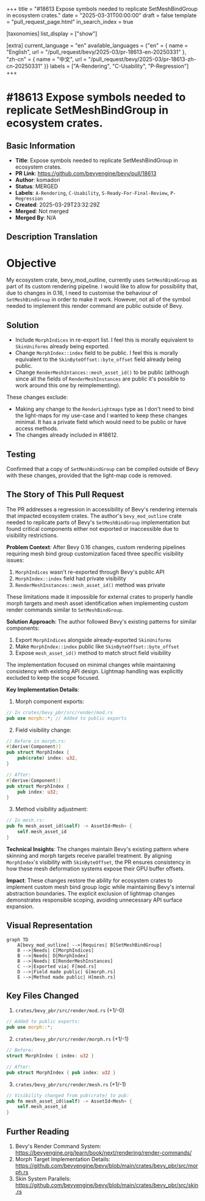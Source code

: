 +++
title = "#18613 Expose symbols needed to replicate SetMeshBindGroup in ecosystem crates."
date = "2025-03-31T00:00:00"
draft = false
template = "pull_request_page.html"
in_search_index = true

[taxonomies]
list_display = ["show"]

[extra]
current_language = "en"
available_languages = {"en" = { name = "English", url = "/pull_request/bevy/2025-03/pr-18613-en-20250331" }, "zh-cn" = { name = "中文", url = "/pull_request/bevy/2025-03/pr-18613-zh-cn-20250331" }}
labels = ["A-Rendering", "C-Usability", "P-Regression"]
+++

# #18613 Expose symbols needed to replicate SetMeshBindGroup in ecosystem crates.

## Basic Information
- **Title**: Expose symbols needed to replicate SetMeshBindGroup in ecosystem crates.
- **PR Link**: https://github.com/bevyengine/bevy/pull/18613
- **Author**: komadori
- **Status**: MERGED
- **Labels**: `A-Rendering`, `C-Usability`, `S-Ready-For-Final-Review`, `P-Regression`
- **Created**: 2025-03-29T23:32:29Z
- **Merged**: Not merged
- **Merged By**: N/A

## Description Translation
# Objective

My ecosystem crate, bevy_mod_outline, currently uses `SetMeshBindGroup` as part of its custom rendering pipeline. I would like to allow for possibility that, due to changes in 0.16, I need to customise the behaviour of `SetMeshBindGroup` in order to make it work. However, not all of the symbol needed to implement this render command are public outside of Bevy.

## Solution

- Include `MorphIndices` in re-export list. I feel this is morally equivalent to `SkinUniforms` already being exported.
- Change `MorphIndex::index` field to be public. I feel this is morally equivalent to the `SkinByteOffset::byte_offset` field already being public.
- Change `RenderMeshIntances::mesh_asset_id()` to be public (although since all the fields of `RenderMeshInstances` are public it's possible to work around this one by reimplementing).

These changes exclude:
- Making any change to the `RenderLightmaps` type as I don't need to bind the light-maps for my use-case and I wanted to keep these changes minimal. It has a private field which would need to be public or have access methods.
- The changes already included in #18612.

## Testing

Confirmed that a copy of `SetMeshBindGroup` can be compiled outside of Bevy with these changes, provided that the light-map code is removed.

## The Story of This Pull Request

The PR addresses a regression in accessibility of Bevy's rendering internals that impacted ecosystem crates. The author's `bevy_mod_outline` crate needed to replicate parts of Bevy's `SetMeshBindGroup` implementation but found critical components either not exported or inaccessible due to visibility restrictions.

**Problem Context**: After Bevy 0.16 changes, custom rendering pipelines requiring mesh bind group customization faced three specific visibility issues:
1. `MorphIndices` wasn't re-exported through Bevy's public API
2. `MorphIndex::index` field had private visibility
3. `RenderMeshInstances::mesh_asset_id()` method was private

These limitations made it impossible for external crates to properly handle morph targets and mesh asset identification when implementing custom render commands similar to `SetMeshBindGroup`.

**Solution Approach**: The author followed Bevy's existing patterns for similar components:
1. Export `MorphIndices` alongside already-exported `SkinUniforms`
2. Make `MorphIndex::index` public like `SkinByteOffset::byte_offset`
3. Expose `mesh_asset_id()` method to match struct field visibility

The implementation focused on minimal changes while maintaining consistency with existing API design. Lightmap handling was explicitly excluded to keep the scope focused.

**Key Implementation Details**:

1. Morph component exports:
```rust
// In crates/bevy_pbr/src/render/mod.rs
pub use morph::*; // Added to public exports
```

2. Field visibility change:
```rust
// Before in morph.rs:
#[derive(Component)]
pub struct MorphIndex {
    pub(crate) index: u32,
}

// After:
#[derive(Component)]
pub struct MorphIndex {
    pub index: u32;
}
```

3. Method visibility adjustment:
```rust
// In mesh.rs:
pub fn mesh_asset_id(&self) -> AssetId<Mesh> {
    self.mesh_asset_id
}
```

**Technical Insights**: The changes maintain Bevy's existing pattern where skinning and morph targets receive parallel treatment. By aligning `MorphIndex`'s visibility with `SkinByteOffset`, the PR ensures consistency in how these mesh deformation systems expose their GPU buffer offsets.

**Impact**: These changes restore the ability for ecosystem crates to implement custom mesh bind group logic while maintaining Bevy's internal abstraction boundaries. The explicit exclusion of lightmap changes demonstrates responsible scoping, avoiding unnecessary API surface expansion.

## Visual Representation

```mermaid
graph TD
    A[bevy_mod_outline] -->|Requires| B[SetMeshBindGroup]
    B -->|Needs| C[MorphIndices]
    B -->|Needs| D[MorphIndex]
    B -->|Needs| E[RenderMeshInstances]
    C -->|Exported via| F[mod.rs]
    D -->|Field made public| G[morph.rs]
    E -->|Method made public| H[mesh.rs]
```

## Key Files Changed

1. `crates/bevy_pbr/src/render/mod.rs` (+1/-0)
```rust
// Added to public exports:
pub use morph::*;
```

2. `crates/bevy_pbr/src/render/morph.rs` (+1/-1)
```rust
// Before:
struct MorphIndex { index: u32 }

// After:
pub struct MorphIndex { pub index: u32 }
```

3. `crates/bevy_pbr/src/render/mesh.rs` (+1/-1)
```rust
// Visibility changed from pub(crate) to pub:
pub fn mesh_asset_id(&self) -> AssetId<Mesh> {
    self.mesh_asset_id
}
```

## Further Reading

1. Bevy's Render Command System: https://bevyengine.org/learn/book/next/rendering/render-commands/
2. Morph Target Implementation Details: https://github.com/bevyengine/bevy/blob/main/crates/bevy_pbr/src/morph.rs
3. Skin System Parallels: https://github.com/bevyengine/bevy/blob/main/crates/bevy_pbr/src/skin.rs